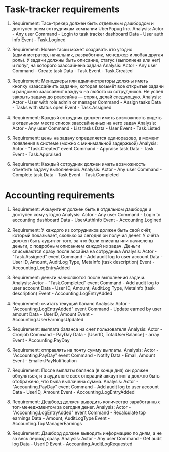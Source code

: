 # Task-tracker requirements

1) Requirement: Таск-трекер должен быть отдельным дашбордом и доступен всем сотрудникам компании UberPopug Inc.
Analysis:
Actor - Any user
Command - Login to task tracker dashboard
Data - User auth info
Event - Task.Logined

2) Requirement: Новые таски может создавать кто угодно (администратор, начальник, разработчик, менеджер и любая другая роль). У задачи должны быть описание, статус (выполнена или нет) и попуг, на которого заассайнена задача
Analysis:
Actor - Any user
Command - Create task
Data - Task
Event - Task.Created

3) Requirement: Менеджеры или администраторы должны иметь кнопку «заассайнить задачи», которая возьмёт все открытые задачи и рандомно заассайнит каждую на любого из сотрудников. Не успел закрыть задачу до реассайна — сорян, делай следующую.
Analysis:
Actor - User with role admin or manager
Command - Assign tasks
Data - Tasks with status open
Event - Task.Assigned

4) Requirement: Каждый сотрудник должен иметь возможность видеть в отдельном месте список заассайненных на него задач
Analysis:
Actor - Any user
Command - List tasks
Data - User
Event - Task.Listed 

5) Requirement: цены на задачу определяется единоразово, в момент появления в системе (можно с минимальной задержкой)
Analysis:
Actor - "Task.Created" event
Command - Appraise task
Data - Task
Event - Task.Appraised

6) Requirement: Каждый сотрудник должен иметь возможность отметить задачу выполненной.
Analysis:
Actor - Any user
Command - Complete task
Data - Task
Event - Task.Completed

# Accounting requirements

1) Requirement: Аккаунтинг должен быть в отдельном дашборде и доступен кому угодно
Analysis:
Actor - Any user
Command - Login to accounting dashboard
Data - UserAuthInfo
Event - Accounting.Logined

2) Requirement: У каждого из сотрудников должен быть свой счёт, который показывает, сколько за сегодня он получил денег. У счёта должен быть аудитлог того, за что были списаны или начислены деньги, с подробным описанием каждой из задач.
Деньги списываются сразу после ассайна на сотрудника
Analysis:
Actor - "Task.Assigned" event
Command - Add audit log to user account
Data - User ID, Amount, AuditLog Type, MetaInfo (task description)
Event - Accounting.LogEntryAdded

3) Requirement: деньги начисляются после выполнения задачи.
Analysis:
Actor - "Task.Completed" event
Command - Add audit log to user account
Data - User ID, Amount, AuditLog Type, MetaInfo (task description)
Event - Accounting.LogEntryAdded

4) Requirement: считать текущий баланс
Analysis:
Actor - "Accounting.LogEntryAdded" event
Command - Update earned by user amount
Data - UserID, Amount
Event - Accounting.UserEarningsUpdated

5) Requirement: выплата баланса на счет пользователя
Analysis:
Actor - Cronjob
Command - PayDay
Data - [UserID, TotalUserBalance] - array
Event - Accounting.PayDay

6) Requirement: отправлять на почту сумму выплаты.
Analysis:
Actor - "Accounting.PayDay" event
Command - Notify
Data - Email, Amount
Event - Emailer.PayNotification

7) Requirement: После выплаты баланса (в конце дня) он должен обнуляться, и в аудитлоге всех операций аккаунтинга должно быть отображено, что была выплачена сумма.
Analysis:
Actor - "Accounting.PayDay" event
Command - Add audit log to user account
Data - UserID, Amount
Event - Accounting.LogEntryAdded

8) Requirement: Дешборд должен выводить количество заработанных топ-менеджментом за сегодня денег.
Analysis:
Actor - "Accounting.LogEntryAdded" event
Command - Recalculate top earnings
Data - Amount, AuditLogType
Event - Accounting.TopManagerEarnings

9) Requirement: Дашборд должен выводить информацию по дням, а не за весь период сразу.
Analysis:
Actor - Any user
Command - Get audit log
Data - UserID
Event - Accounting.AuditLogRequested


